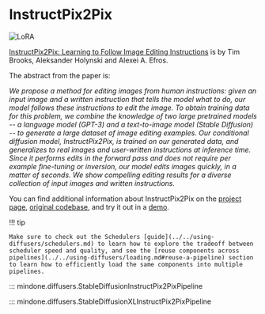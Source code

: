<!--Copyright 2025 The HuggingFace Team. All rights reserved.

Licensed under the Apache License, Version 2.0 (the "License"); you may not use this file except in compliance with
the License. You may obtain a copy of the License at

http://www.apache.org/licenses/LICENSE-2.0

Unless required by applicable law or agreed to in writing, software distributed under the License is distributed on
an "AS IS" BASIS, WITHOUT WARRANTIES OR CONDITIONS OF ANY KIND, either express or implied. See the License for the
specific language governing permissions and limitations under the License.
-->

# InstructPix2Pix

<div class="flex flex-wrap space-x-1">
  <img alt="LoRA" src="https://img.shields.io/badge/LoRA-d8b4fe?style=flat"/>
</div>

[InstructPix2Pix: Learning to Follow Image Editing Instructions](https://huggingface.co/papers/2211.09800) is by Tim Brooks, Aleksander Holynski and Alexei A. Efros.

The abstract from the paper is:

*We propose a method for editing images from human instructions: given an input image and a written instruction that tells the model what to do, our model follows these instructions to edit the image. To obtain training data for this problem, we combine the knowledge of two large pretrained models -- a language model (GPT-3) and a text-to-image model (Stable Diffusion) -- to generate a large dataset of image editing examples. Our conditional diffusion model, InstructPix2Pix, is trained on our generated data, and generalizes to real images and user-written instructions at inference time. Since it performs edits in the forward pass and does not require per example fine-tuning or inversion, our model edits images quickly, in a matter of seconds. We show compelling editing results for a diverse collection of input images and written instructions.*

You can find additional information about InstructPix2Pix on the [project page](https://www.timothybrooks.com/instruct-pix2pix), [original codebase](https://github.com/timothybrooks/instruct-pix2pix), and try it out in a [demo](https://huggingface.co/spaces/timbrooks/instruct-pix2pix).

!!! tip

    Make sure to check out the Schedulers [guide](../../using-diffusers/schedulers.md) to learn how to explore the tradeoff between scheduler speed and quality, and see the [reuse components across pipelines](../../using-diffusers/loading.md#reuse-a-pipeline) section to learn how to efficiently load the same components into multiple pipelines.


::: mindone.diffusers.StableDiffusionInstructPix2PixPipeline

::: mindone.diffusers.StableDiffusionXLInstructPix2PixPipeline
